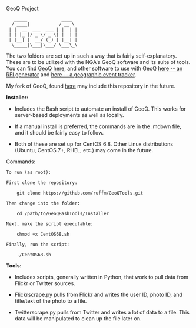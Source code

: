 GeoQ Project


	   _____             ____  
	  / ____|           / __ \ 
	 | |  __  ___  ___ | |  | |
	 | | |_ |/ _ \/ _ \| |  | |
	 | |__| |  __/ (_) | |__| |
	  \_____|\___|\___/ \___\_\
                                    

The two folders are set up in such a way that is fairly self-explanatory. These are to be utilized with the NGA's GeoQ software and its suite of tools. You can find [GeoQ here](https://github.com/ngageoint/geoq), and other software to use with GeoQ [here -- an RFI generator](https://github.com/ngageoint/rfi-generator) and [here -- a geographic event tracker](https://github.com/ngageoint/geoevents).

My fork of GeoQ, found [here](https://github.com/ruffm/geoq) may include this repository in the future.

**Installer:**

* Includes the Bash script to automate an install of GeoQ. This works for server-based deployments as well as locally. 

* If a manual install is preferred, the commands are in the .mdown file, and it should be fairly easy to follow.

* Both of these are set up for CentOS 6.8. Other Linux distributions (Ubuntu, CentOS 7+, RHEL, etc.) may come in the future.

Commands:

	To run (as root):

	First clone the repository:

		git clone https://github.com/ruffm/GeoQTools.git

	Then change into the folder:

		cd /path/to/GeoQBashTools/Installer

	Next, make the script executable:

		chmod +x CentOS68.sh

	Finally, run the script:

		./CentOS68.sh


**Tools:**

* Includes scripts, generally written in Python, that work to pull data from Flickr or Twitter sources.

* Flickrscrape.py pulls from Flickr and writes the user ID, photo ID, and title/text of the photo to a file.

* Twitterscrape.py pulls from Twitter and writes a lot of data to a file. This data will be manipulated to clean up the file later on.        
